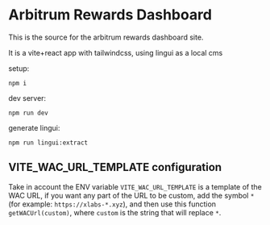 # Arbitrum Rewards Dashboard


This is the source for the arbitrum rewards dashboard site.

It is a vite+react app with tailwindcss, using lingui as a local cms

setup:
```
npm i
```

dev server:
```
npm run dev
```

generate lingui:
```
npm run lingui:extract
```

## VITE_WAC_URL_TEMPLATE configuration

Take in account the ENV variable `VITE_WAC_URL_TEMPLATE` is a template of the WAC URL, if you want any part of the URL to be custom, add the symbol `*` (for example: `https://xlabs-*.xyz`), and then use this function `getWACUrl(custom)`, where `custom` is the string that will replace `*`.
